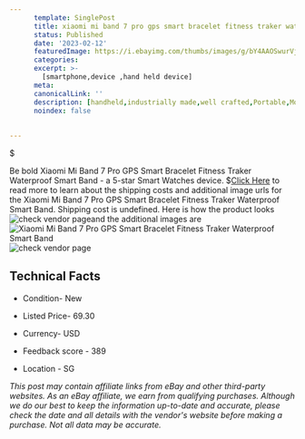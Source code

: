 ```yaml
---
      template: SinglePost
      title: xiaomi mi band 7 pro gps smart bracelet fitness traker waterproof smart band
      status: Published
      date: '2023-02-12'
      featuredImage: https://i.ebayimg.com/thumbs/images/g/bY4AAOSwurVjNS00/s-l225.jpg
      categories: 
      excerpt: >-
        [smartphone,device ,hand held device]
      meta:
      canonicalLink: ''
      description: [handheld,industrially made,well crafted,Portable,Mobile,Compact,Convenient,Lightweight,Maneuverable,Man-portable,Miniature,Carriable,Hand-held,Light,Holdable,Transportable,Mobile device,Pocket-sized,On-the-go,Wireless,Cordless,Compact size,Convenient size, smartphone,device ,hand held device]
      noindex: false
      
        
---
```

$

Be bold Xiaomi Mi Band 7 Pro GPS Smart Bracelet  Fitness Traker Waterproof Smart Band - a 5-star Smart Watches device.
$[Click Here](https://www.ebay.com/itm/374412568035?hash=item572cba65e3%3Ag%3AbY4AAOSwurVjNS00&mkevt=1&mkcid=1&mkrid=711-53200-19255-0&campid=%253CePNCampaignId%253E&customid=%253CreferenceId%253E&toolid=10049) to read more to learn about the shipping costs and additional image urls for the Xiaomi Mi Band 7 Pro GPS Smart Bracelet  Fitness Traker Waterproof Smart Band. Shipping cost is undefined. Here is how the product looks ![check vendor page](https://i.ebayimg.com/thumbs/images/g/bY4AAOSwurVjNS00/s-l225.jpg)and the additional images are![Xiaomi Mi Band 7 Pro GPS Smart Bracelet  Fitness Traker Waterproof Smart Band](https://i.ebayimg.com/images/g/bY4AAOSwurVjNS00/s-l640.jpg)![check vendor page](https://origin-galleryplus.ebayimg.com/ws/web/374412568035_2_0_1/225x225.jpg,https://origin-galleryplus.ebayimg.com/ws/web/374412568035_3_0_1/225x225.jpg,https://origin-galleryplus.ebayimg.com/ws/web/374412568035_4_0_1/225x225.jpg,https://origin-galleryplus.ebayimg.com/ws/web/374412568035_5_0_1/225x225.jpg,https://origin-galleryplus.ebayimg.com/ws/web/374412568035_6_0_1/225x225.jpg,https://origin-galleryplus.ebayimg.com/ws/web/374412568035_7_0_1/225x225.jpg,https://origin-galleryplus.ebayimg.com/ws/web/374412568035_8_0_1/225x225.jpg,https://origin-galleryplus.ebayimg.com/ws/web/374412568035_9_0_1/225x225.jpg,https://origin-galleryplus.ebayimg.com/ws/web/374412568035_10_0_1/225x225.jpg,https://origin-galleryplus.ebayimg.com/ws/web/374412568035_11_0_1/225x225.jpg,https://origin-galleryplus.ebayimg.com/ws/web/374412568035_12_0_1/225x225.jpg)



 ## Technical Facts 



     
      

 - Condition- New 


      

 - Listed Price- 69.30 


      

 - Currency- USD 


      

 - Feedback score - 389 


      

 - Location - SG 


      
      

 *_This post may contain affiliate links from eBay and other third-party websites. As an eBay affiliate, we earn from qualifying purchases. Although we do our best to keep the information up-to-date and accurate, please check the date and all details with the vendor's website before making a purchase. Not all data may be accurate._*






